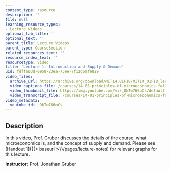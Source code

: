 ```yaml
---
content_type: resource
description: ''
file: null
learning_resource_types:
- Lecture Videos
optional_tab_title: ''
optional_text: ''
parent_title: Lecture Videos
parent_type: CourseSection
related_resources_text: ''
resource_index_text: ''
resourcetype: Video
title: 'Lecture 1: Introduction and Supply & Demand'
uid: fdffa03d-0958-23ea-75ee-7f12d6af6829
video_files:
  archive_url: https://archive.org/download/MIT14.01F18/MIT14_01F18_lec01_300k.mp4
  video_captions_file: /courses/14-01-principles-of-microeconomics-fall-2018/c1d88561f8ec55fcb4a8d88eb7db1c90_OkTw766oCs.vtt
  video_thumbnail_file: https://img.youtube.com/vi/_OkTw766oCs/default.jpg
  video_transcript_file: /courses/14-01-principles-of-microeconomics-fall-2018/24a080fb01535ea6c2350f0de21598e2_OkTw766oCs.pdf
video_metadata:
  youtube_id: _OkTw766oCs
---
```


Description
-----------

In this video, Prof. Gruber discusses the details of the course, what microeconomics is, and the concept of supply and demand. Please see [Handout 1]({{< baseurl >}}/pages/lecture-notes) for relevant graphs for this lecture.  

**Instructor:** Prof. Jonathan Gruber